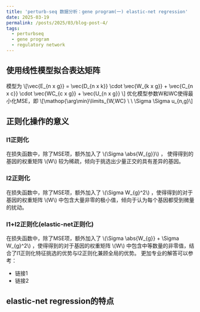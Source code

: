 ```yaml
---
title: 'perturb-seq 数据分析：gene program(一) elastic-net regression'
date: 2025-03-19
permalink: /posts/2025/03/blog-post-4/
tags:
  - perturbseq
  - gene program
  - regulatory network
---
```



## 使用线性模型拟合表达矩阵


模型为 \\[\vec{E_{n x g}} = \vec{D_{n x k}} \cdot \vec{W_{k x g}} + \vec{C_{n x c}} \cdot \vec{WC_{c x g}} + \vec{U_{n x g}} \\]
优化模型参数W和WC使得最小化MSE，即 \\[\mathop{\arg\min}\limits_{W,WC} \ \ \Sigma \Sigma u_{n,g}\\]


## 正则化操作的意义
### l1正则化
在损失函数中，除了MSE项，额外加入了 \\(\Sigma \abs{W_{g}}\\) ， 使得得到的基因的权重矩阵 \\(W\\) 较为稀疏，倾向于挑选出少量正交的具有差异的基因。
### l2正则化
在损失函数中，除了MSE项，额外加入了 \\(\Sigma W_{g}^2\\) ，使得得到的对于基因的权重矩阵  \\(W\\) 中包含大量非零的极小值，倾向于认为每个基因都受到微量的扰动。
### l1+l2正则化(elastic-net正则化)
在损失函数中，除了MSE项，额外加入了 \\(\Sigma \abs{W_{g}} + \Sigma W_{g}^2\\) ，使得得到的对于基因的权重矩阵  \\(W\\) 中包含中等数量的非零值，结合了l1正则化特征挑选的优势与l2正则化兼顾全局的优势。
更加专业的解答可以参考：
 * 链接1
 * 链接2
## elastic-net regression的特点


